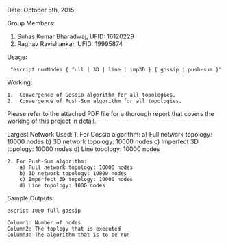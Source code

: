 Date: October 5th, 2015

Group Members:

1. Suhas Kumar Bharadwaj, UFID: 16120229
2. Raghav Ravishankar, UFID: 19995874

Usage:
	
	 "escript numNodes { full | 3D | line | imp3D } { gossip | push-sum }"

Working:

	1. 	Convergence of Gossip algorithm for all topologies.
	2. 	Convergence of Push-Sum algorithm for all topologies.
	
Please refer to the attached PDF file for a thorough report that covers the working of this project in detail.

Largest Network Used:
	1. For Gossip algorithm:
		a) Full network topology: 10000 nodes 
		b) 3D network topology: 10000 nodes
		c) Imperfect 3D topology: 10000 nodes
		d) Line topology: 10000 nodes

	2. For Push-Sum algorithm:
		a) Full network topology: 10000 nodes
		b) 3D network topology: 10000 nodes
		c) Imperfect 3D topology: 10000 nodes
		d) Line topology: 1000 nodes
		
Sample Outputs:
	
	escript 1000 full gossip
	
	Column1: Number of nodes
	Column2: The toplogy that is executed
	Column3: The algorithm that is to be run

